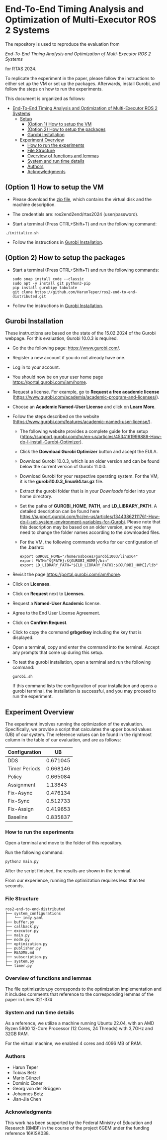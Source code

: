 # End-To-End Timing Analysis and Optimization of Multi-Executor ROS 2 Systems

The repository is used to reproduce the evaluation from

*End-To-End Timing Analysis and Optimization of Multi-Executor ROS 2 Systems*

for RTAS 2024.

To replicate the experiment in the paper, please follow the instructions to either set up the VM or set up the packages. Afterwards, install Gurobi, and follow the steps on how to run the experiments.

This document is organized as follows:
- [End-To-End Timing Analysis and Optimization of Multi-Executor ROS 2 Systems](#end-to-end-timing-analysis-and-optimization-of-multi-executor-ros-2-systems)
  - [Setup](#setup)
    - [(Option 1) How to setup the VM](#option-1-how-to-setup-the-vm)
    - [(Option 2) How to setup the packages](#option-2-how-to-setup-the-packages)
    - [Gurobi Installation](#gurobi-installation)
  - [Experiment Overview](#experiment-overview)
    - [How to run the experiments](#how-to-run-the-experiments)
    - [File Structure](#file-structure)
    - [Overview of functions and lemmas](#overview-of-functions-and-lemmas)
    - [System and run time details](#system-and-run-time-details)
    - [Authors](#authors)
    - [Acknowledgments](#acknowledgments)

## (Option 1) How to setup the VM

- Please download the [zip file](https://tu-dortmund.sciebo.de/s/1S6foIpL1Mhk9L5), which contains the virtual disk and the machine description.

- The credentials are: ros2end2end/rtas2024 (user/password).

- Start a terminal (Press CTRL+Shift+T) and run the following command:

```
./initialize.sh
```

- Follow the instructions in [Gurobi Installation](#gurobi-installation).

## (Option 2) How to setup the packages

- Start a terminal (Press CTRL+Shift+T) and run the following commands:

  ```
  sudo snap install code --classic
  sudo apt -y install git python3-pip
  pip install gurobipy tabulate
  git clone https://github.com/HarunTeper/ros2-end-to-end-distributed.git
  ```

- Follow the instructions in [Gurobi Installation](#gurobi-installation).

## Gurobi Installation

These instructions are based on the state of the 15.02.2024 of the Gurobi webpage. For this evaluation, Gurobi 10.0.3 is required.

- Go the the following page: https://www.gurobi.com/.

- Register a new account if you do not already have one.

- Log in to your account.

- You should now be on your user home page https://portal.gurobi.com/iam/home.

- Request a license. For example, go to **Request a free academic license** (https://www.gurobi.com/academia/academic-program-and-licenses/).

- Choose an **Academic Named-User License** and click on **Learn More**.

- Follow the steps described on the website (https://www.gurobi.com/features/academic-named-user-license/).

  - The following website provides a complete guide for the setup (https://support.gurobi.com/hc/en-us/articles/4534161999889-How-do-I-install-Gurobi-Optimizer).

  - Click the **Download Gurobi Optimizer** button and accept the EULA.

  - Download Gurobi 10.0.3, which is an older version and can be found below the current version of Gurobi 11.0.0.

  - Download Gurobi for your respective operating system. For the VM, it is the **gurobi10.0.3_linux64.tar.gz** file.

  - Extract the gurobi folder that is in your *Downloads* folder into your home directory.

  -  Set the paths of **GUROBI_HOME**, **PATH**, and **LD_LIBRARY_PATH**. A detailed description can be found here https://support.gurobi.com/hc/en-us/articles/13443862111761-How-do-I-set-system-environment-variables-for-Gurobi. Please note that this description may be based on an older version, and you may need to change the folder names according to the downloaded files.

  - For the VM, the following commands works for our configuration of the .bashrc:

    ```
    export GUROBI_HOME="/home/osboxes/gurobi1003/linux64"
    export PATH="${PATH}:${GUROBI_HOME}/bin"
    export LD_LIBRARY_PATH="${LD_LIBRARY_PATH}:${GUROBI_HOME}/lib"
    ```

- Revisit the page https://portal.gurobi.com/iam/home.

- Click on **Licenses**.

- Click on **Request** next to **Licenses**.

- Request a **Named-User Academic** license.

- Agree to the End User License Agreement.

- Click on **Confirm Request**.

- Click to copy the command **grbgetkey** including the key that is displayed.

- Open a terminal, copy and enter the command into the terminal. Accept any prompts that come up during this setup.

- To test the gurobi installation, open a terminal and run the following command:

  ```
  gurobi.sh
  ```

  If this command lists the configuration of your installation and opens a gurobi terminal, the installation is successful, and you may proceed to run the experiment.

## Experiment Overview
    
The experiment involves running the optimization of the evaluation.
Specifically, we provide a script that calculates the upper bound values (UB) of our system. The reference values can be found in the rightmost column in the table of our evaluation, and are as follows:

| Configuration | UB |
|---|---|
| DDS | 0.671045 |
| Timer Periods | 0.668146 |
| Policy | 0.665084 |
| Assignment | 1.13843 |
| Fix-Async | 0.476134 |
| Fix-Sync | 0.512733 |
| Fix-Assign | 0.419653 |
| Baseline | 0.835837 |

### How to run the experiments

Open a terminal and move to the folder of this repository.

Run the following command:

```
python3 main.py
```

After the script finished, the results are shown in the terminal.

From our experience, running the optimization requires less than ten seconds.

### File Structure

    ros2-end-to-end-distributed
    ├── system_configurations
    │   └── indy.yaml
    ├── buffer.py
    ├── callback.py
    ├── executor.py
    ├── main.py
    ├── node.py
    ├── optimization.py
    ├── publisher.py
    ├── README.md
    ├── subscription.py
    ├── system.py
    └── timer.py

### Overview of functions and lemmas

The file optimization.py corresponds to the optimization implementation and it includes comments that reference to the corresponding lemmas of the paper in Lines 321-374

### System and run time details

As a reference, we utilize a machine running Ubuntu 22.04, with an AMD Ryzen 5900 12-Core Processor (12 Cores, 24 Threads) with 3,7GHz and 32GB RAM.

For the virtual machine, we enabled 4 cores and 4096 MB of RAM.

### Authors

* Harun Teper
* Tobias Betz
* Mario Günzel
* Dominic Ebner
* Georg von der Brüggen
* Johannes Betz
* Jian-Jia Chen

### Acknowledgments

This work has been supported by the Federal Ministry of Education
and Research (BMBF) in the course of the project 6GEM under
the funding reference 16KISK038.